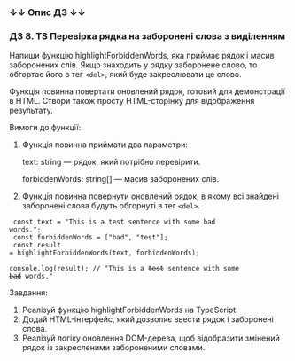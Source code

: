 ### ↓↓ Опис ДЗ ↓↓ 
### ДЗ 8. TS Перевірка рядка на заборонені слова з виділенням
Напиши функцію highlightForbiddenWords, яка приймає рядок і масив заборонених слів. Якщо знаходить у рядку заборонене слово, то обгортає його в тег `<del>`, який буде закреслювати це слово.

<p>Функція повинна повертати оновлений рядок, готовий для демонстрації в HTML. Створи також просту HTML-сторінку для відображення результату.</p>

Вимоги до функції:

1. Функція повинна приймати два параметри:
    <p>text: string — рядок, який потрібно перевірити.</p>        
    <p> forbiddenWords: string[] — масив заборонених слів.</p>        
 
2. Функція повинна повернути оновлений рядок, в якому всі знайдені заборонені слова будуть обгорнуті в тег `<del>`.

<code>  const text = "This is a test sentence with some bad words.";<br/>
const forbiddenWords = ["bad", "test"];<br/>
const result = highlightForbiddenWords(text, forbiddenWords);<br/>
console.log(result); // "This is a <del>test</del> sentence with some <del>bad</del> words." </code>

Завдання:

1. Реалізуй функцію highlightForbiddenWords на TypeScript.
2. Додай HTML-інтерфейс, який дозволяє ввести рядок і заборонені слова.
3. Реалізуй логіку оновлення DOM-дерева, щоб відобразити змінений рядок із закресленими забороненими словами.